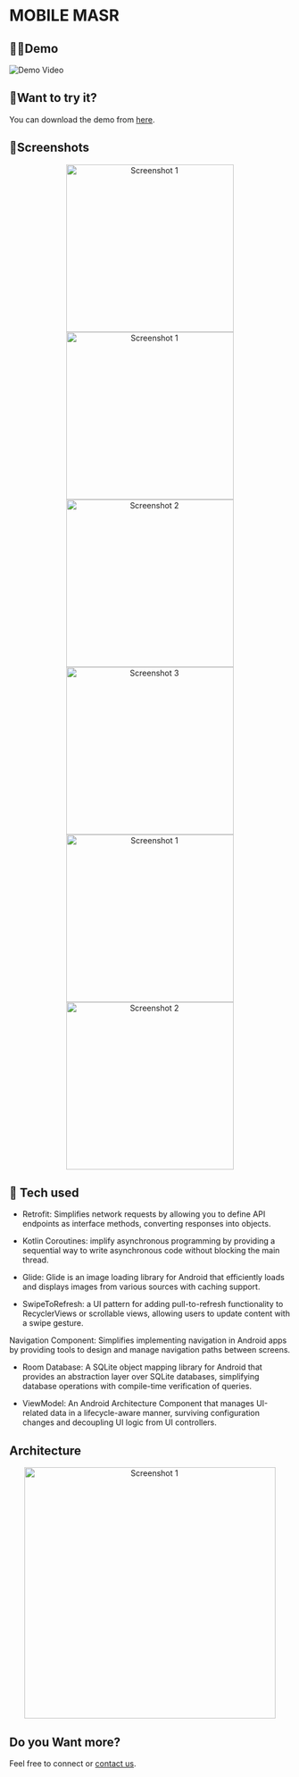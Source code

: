 # MOBILE MASR

## 🤳🏾Demo

![Demo Video](video_link_here)

## 🧐Want to try it?
You can download the demo from [here](demo_link_here).

## 📸Screenshots

<div align="center">
  <img src="https://github.com/hossamqandel/MobileMasr-Task/assets/63760755/54a7eb82-372f-433f-bccc-98c4918d5759" alt="Screenshot 1" width="300"/>
  <img src="https://github.com/hossamqandel/MobileMasr-Task/assets/63760755/8c01bad9-68ef-4f6d-9888-7b245fad9f0a" alt="Screenshot 1" width="300"/>
  <img src="https://github.com/hossamqandel/MobileMasr-Task/assets/63760755/c173c3d6-1126-4ba4-b543-edccef2a4b78" alt="Screenshot 2" width="300"/>
  <img src="https://github.com/hossamqandel/MobileMasr-Task/assets/63760755/aea5f575-3456-473e-9e54-f78c78a88841" alt="Screenshot 3" width="300"/>
  <img src="https://github.com/hossamqandel/MobileMasr-Task/assets/63760755/05f767d7-2ad8-4a4c-830d-8b7658cf77ca" alt="Screenshot 1" width="300"/>
  <img src="https://github.com/hossamqandel/MobileMasr-Task/assets/63760755/26965be0-a00b-4aed-b96e-f96450a4d189" alt="Screenshot 2" width="300"/>
</div>

## 🚀 Tech used

- Retrofit: Simplifies network requests by allowing you to define API endpoints as interface methods, converting responses into objects.

- Kotlin Coroutines: implify asynchronous programming by providing a sequential way to write asynchronous code without blocking the main thread.

- Glide: Glide is an image loading library for Android that efficiently loads and displays images from various sources with caching support.

- SwipeToRefresh: a UI pattern for adding pull-to-refresh functionality to RecyclerViews or scrollable views, allowing users to update content with a swipe gesture.

Navigation Component: Simplifies implementing navigation in Android apps by providing tools to design and manage navigation paths between screens.

- Room Database: A SQLite object mapping library for Android that provides an abstraction layer over SQLite databases, simplifying database operations with compile-time verification of queries.

- ViewModel: An Android Architecture Component that manages UI-related data in a lifecycle-aware manner, surviving configuration changes and decoupling UI logic from UI controllers.

## Architecture
<div align="center">
  <img src="https://github.com/hossamqandel/MobileMasr-Task/assets/63760755/4e39cf5d-e83d-4ce2-8c40-1f2921b08b2f" alt="Screenshot 1" width="450"/>
</div>

## Do you Want more?

Feel free to connect or [contact us](contact_link_here).
